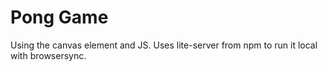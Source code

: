 # Pong Game

Using the canvas element and JS.
Uses lite-server from npm to run it local with browsersync.
